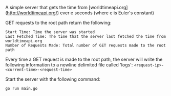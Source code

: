 A simple server that gets the time from [worldtimeapi.org] (http://worldtimeapi.org/) ever e seconds (where e is Euler's constant)

GET requests to the root path return the following:
```
Start Time: Time the server was started
Last Fetched Time: The time that the server last fetched the time from worldtimeapi.org
Number of Requests Made: Total number of GET requests made to the root path
```

Every time a GET request is made to the root path, the server will write the following information to a newline delimited file called 'logs':
`<request-ip>-<current-time>-<request-time> `

Start the server with the following command:
```
go run main.go
```
